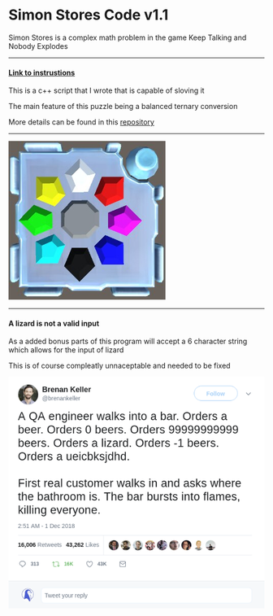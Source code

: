 # Simon Stores Code v1.1

Simon Stores is a complex math problem in the game Keep Talking and Nobody Explodes

----
#### [Link to instrustions](https://ktane.timwi.de/HTML/Simon%20Stores.html)

This is a c++ script that I wrote that is capable of sloving it

The main feature of this puzzle being a balanced ternary conversion 

More details can be found in this [repository](https://github.com/BrandonPacewic/BalancedTernaryConverter)

----

![pic](https://github.com/BrandonPacewic/SimonStores/blob/main/simonStores.jpeg)

----

#### A lizard is not a valid input

As a added bonus parts of this program will accept a 6 character string which allows for the input of lizard

This is of course compleatly unnaceptable and needed to be fixed 

![lizard](https://github.com/BrandonPacewic/SimonStores/blob/main/images/lizardIsNotAValidInput.png)
